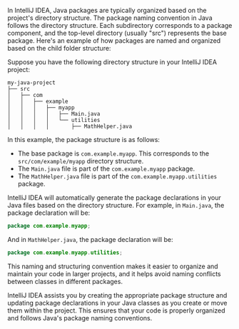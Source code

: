 In IntelliJ IDEA, Java packages are typically organized based on the project's directory structure. The package naming convention in Java follows the directory structure. Each subdirectory corresponds to a package component, and the top-level directory (usually "src") represents the base package. Here's an example of how packages are named and organized based on the child folder structure:

Suppose you have the following directory structure in your IntelliJ IDEA project:

```
my-java-project
├── src
│   ├── com
│   │   ├── example
│   │   │   ├── myapp
│   │   │   │   ├── Main.java
│   │   │   │   └── utilities
│   │   │   │       ├── MathHelper.java
```

In this example, the package structure is as follows:

- The base package is `com.example.myapp`. This corresponds to the `src/com/example/myapp` directory structure.
- The `Main.java` file is part of the `com.example.myapp` package.
- The `MathHelper.java` file is part of the `com.example.myapp.utilities` package.

IntelliJ IDEA will automatically generate the package declarations in your Java files based on the directory structure. For example, in `Main.java`, the package declaration will be:

```java
package com.example.myapp;
```

And in `MathHelper.java`, the package declaration will be:

```java
package com.example.myapp.utilities;
```

This naming and structuring convention makes it easier to organize and maintain your code in larger projects, and it helps avoid naming conflicts between classes in different packages.

IntelliJ IDEA assists you by creating the appropriate package structure and updating package declarations in your Java classes as you create or move them within the project. This ensures that your code is properly organized and follows Java's package naming conventions.
